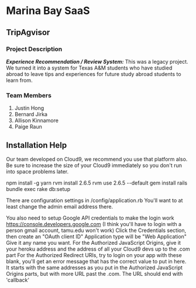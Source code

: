 # Marina Bay SaaS
## TripAgvisor
### Project Description
***Experience Recommendation / Review System:*** This was a legacy project. We turned it into a system for Texas A&M students who have studied abroad to leave tips and experiences for future study abroad students to learn from.

### Team Members
1. Justin Hong
2. Bernard Jirka
3. Allison Kinnamore
4. Paige Raun

## Installation Help
Our team developed on Cloud9, we recommend you use that platform also. Be sure to increase the size of your Cloud9 immediately so you don't run into space problems later.

npm install -g yarn
rvm install 2.6.5
rvm use 2.6.5 --default
gem install rails
bundle exec rake db:setup

There are configuration settings in /config/application.rb
You'll want to at least change the admin email address there.

You also need to setup Google API credentials to make the login work
https://console.developers.google.com (I think you'll have to login with a person gmail account, tamu.edu won't work)
Click the Credentials section, then create an "OAuth client ID"
Application type will be "Web Application"
Give it any name you want.
For the Authorized JavaScript Origins, give it your heroku address and the address of all your Cloud9 devs up to the .com part
For the Authorized Redirect URIs, try to login on your app with these blank, you'll get an error message that has the correct value to put in here. It starts with the same addresses as you put in the Authorized JavaScript Origins parts, but with more URL past the .com. The URL should end with 'callback'
